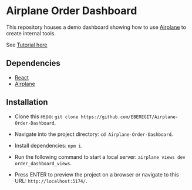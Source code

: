 # Airplane Order Dashboard
This repository houses a demo dashboard showing how to use [Airplane](https://www.airplane.dev/) to create internal tools.

See [Tutorial here]()

## Dependencies
- [React](https://reactjs.org/)
- [Airplane](https://www.airplane.dev/)

## Installation
- Clone this repo: 
`git clone https://github.com/EBEREGIT/Airplane-Order-Dashboard`.

- Navigate into the project directory: 
`cd Airplane-Order-Dashboard`.

- Install dependencies: 
`npm i`.

- Run the following command to start a local server: 
`airplane views dev order_dashboard_views`.

- Press ENTER to preview the project on a browser or navigate to this URL: 
`http://localhost:5174/`.